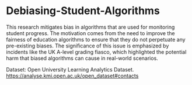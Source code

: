 # Debiasing-Student-Algorithms
This research mitigates bias in algorithms that are used for monitoring student progress. The motivation comes from the need to improve the fairness of education algorithms to ensure that they do not perpetuate any pre-existing biases. The significance of this issue is emphasized by incidents like the UK A-level grading fiasco, which highlighted the potential harm that biased algorithms can cause in real-world scenarios.

Dataset: Open University Learning Analytics Dataset. https://analyse.kmi.open.ac.uk/open_dataset#contacts

